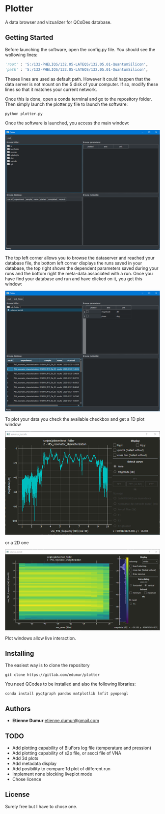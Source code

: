 # Plotter

A data browser and vizualizer for QCoDes database.


## Getting Started

Before launching the software, open the config.py file. You should see the wollowing lines:

```python
'root' : 'S:/132-PHELIQS/132.05-LATEQS/132.05.01-QuantumSilicon',
'path' : 'S:/132-PHELIQS/132.05-LATEQS/132.05.01-QuantumSilicon',
```

Theses lines are used as default path. However it could happen that the data server is not mount on the S disk of your computer. If so, modify these lines so that it matches your current network.

Once this is done, open a conda terminal and go to the repository folder. Then simply launch the plotter.py file to launch the software:

```
python plotter.py
```

Once the software is launched, you access the main window:

![main 01](doc/main_01.png)

The top left corner allows you to browse the dataserver and reached your database file, the bottom left corner displays the runs saved in your database, the top right shows the dependent parameters saved during your runs and the bottom right the meta-data associated with a run.
Once you have find your database and run and have clicked on it, you get this window:

![main 02](doc/main_02.png)

To plot your data you check the available checkbox and get a 1D plot window

![1D plot](doc/plot_1d_01.png)

or a 2D one

![2D plot](doc/plot_2d_01.png)

Plot windows allow live interaction.


## Installing

The easiest way is to clone the repository

```
git clone https://gitlab.com/edumur/plotter
```

You need QCodes to be installed and also the following libraries:

```
conda install pyqtgraph pandas matplotlib lmfit pyopengl
```

## Authors

* **Etienne Dumur**  etienne.dumur@gmail.com

## TODO

* Add plotting capability of BluFors log file (temperature and pression)
* Add plotting capability of s2p file, or ascci file of VNA
* Add 3d plots
* Add metadata display
* Add posibility to compare 1d plot of different run
* Implement none blocking liveplot mode
* Chose licence

## License

Surely free but I have to chose one.